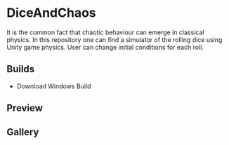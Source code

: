 # DiceAndChaos

It is the common fact that chaotic behaviour can emerge in classical physics.
In this repository one can find a simulator of the rolling dice using Unity game physics.
User can change initial conditions for each roll.

## Builds

- Download Windows Build

## Preview

## Gallery
